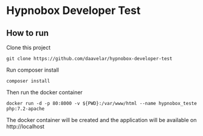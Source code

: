 # Hypnobox Developer Test

## How to run

Clone this project 

```
git clone https://github.com/daavelar/hypnobox-developer-test
```

Run composer install

```
composer install
```

Then run the docker container
```
docker run -d -p 80:8000 -v ${PWD}:/var/www/html --name hypnobox_teste php:7.2-apache
```

The docker container will be created and the 
application will be available on http://localhost



